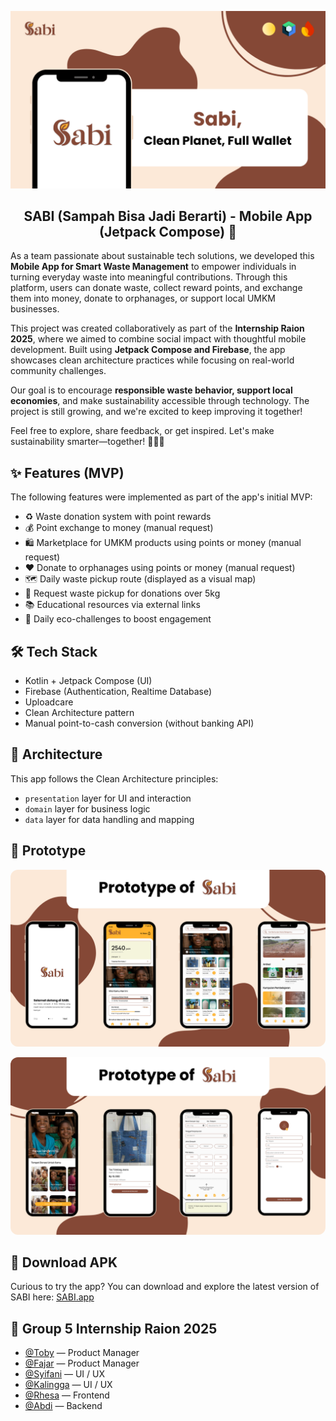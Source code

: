 ![Sabi - Waste App](./assets/cover-sabi-github.png)
<h2 align="center">
  <b>SABI (Sampah Bisa Jadi Berarti) - Mobile App (Jetpack Compose) 🌱</b><br>
</h2>

As a team passionate about sustainable tech solutions, we developed this **Mobile App for Smart Waste Management** to empower individuals in turning everyday waste into meaningful contributions. Through this platform, users can donate waste, collect reward points, and exchange them into money, donate to orphanages, or support local UMKM businesses.

This project was created collaboratively as part of the **Internship Raion 2025**, where we aimed to combine social impact with thoughtful mobile development. Built using **Jetpack Compose and Firebase**, the app showcases clean architecture practices while focusing on real-world community challenges.

Our goal is to encourage **responsible waste behavior, support local economies**, and make sustainability accessible through technology. The project is still growing, and we're excited to keep improving it together!

Feel free to explore, share feedback, or get inspired. Let's make sustainability smarter—together! 🌱💡🚀


## ✨ Features (MVP)

The following features were implemented as part of the app's initial MVP:

- ♻️ Waste donation system with point rewards
- 💰 Point exchange to money (manual request)
- 🛍️ Marketplace for UMKM products using points or money (manual request)
- ❤️ Donate to orphanages using points or money (manual request)
- 🗺️ Daily waste pickup route (displayed as a visual map)
- 🚚 Request waste pickup for donations over 5kg
- 📚 Educational resources via external links
- 🎯 Daily eco-challenges to boost engagement


## 🛠️ Tech Stack

- Kotlin + Jetpack Compose (UI)
- Firebase (Authentication, Realtime Database)
- Uploadcare
- Clean Architecture pattern
- Manual point-to-cash conversion (without banking API)


## 🧠 Architecture

This app follows the Clean Architecture principles:
- `presentation` layer for UI and interaction
- `domain` layer for business logic
- `data` layer for data handling and mapping


## 📸 Prototype

<p align="center">
  <img src="./assets/prototype-sabi-github.png" width="700" style="border-radius: 12px;">
</p>
<p align="center">
  <img src="./assets/prototype-sabi-github-2.png" width="700" style="border-radius: 12px;">
</p>


## 📲 Download APK

Curious to try the app?
You can download and explore the latest version of SABI here:
[SABI.app](https://drive.google.com/file/d/1Nw4bw7BA_SBrogIqRZGnmOzX2mAgfRQF/view?usp=drive_link)


## 👥 Group 5 Internship Raion 2025 

- [@Toby](https://www.linkedin.com/in/adidharmadewabrata/) — Product Manager
- [@Fajar](https://www.linkedin.com/in/fajar-okta-ramadan-262866281/) — Product Manager
- [@Syifani](https://www.linkedin.com/in/syifani-adillah-salsabila-a69140288/) — UI / UX
- [@Kalingga](https://www.linkedin.com/in/kalingga-syafa/) — UI / UX
- [@Rhesa](https://www.linkedin.com/in/rhesa-tsaqif-adyatma-b79315289/) — Frontend
- [@Abdi](https://www.linkedin.com/in/muktiabdii/) — Backend
